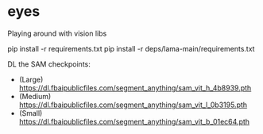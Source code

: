 # eyes
Playing around with vision libs

pip install -r requirements.txt
pip install -r deps/lama-main/requirements.txt

DL the SAM checkpoints:
- (Large) https://dl.fbaipublicfiles.com/segment_anything/sam_vit_h_4b8939.pth
- (Medium) https://dl.fbaipublicfiles.com/segment_anything/sam_vit_l_0b3195.pth
- (Small) https://dl.fbaipublicfiles.com/segment_anything/sam_vit_b_01ec64.pth

